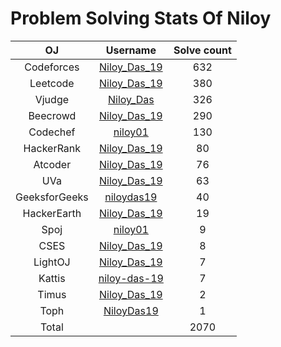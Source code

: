 # Problem Solving Stats Of Niloy
| OJ | Username | Solve count|
|:---: | :---:| :---:|
|Codeforces|[Niloy_Das_19](https://codeforces.com/profile/Niloy_Das_19)| 632 |
|Leetcode|[Niloy_Das_19](https://leetcode.com/Niloy_Das_19/)| 380 |
|Vjudge|[Niloy_Das](https://vjudge.net/user/Niloy_Das)|326|
|Beecrowd|[Niloy_Das_19](https://www.beecrowd.com.br/judge/en/profile/419525)| 290  |
|Codechef|[niloy01](https://www.codechef.com/users/niloy01)| 130 |
|HackerRank|[Niloy_Das_19](https://www.hackerrank.com/Niloy_Das_19)| 80 |
|Atcoder|[Niloy_Das_19](https://atcoder.jp/users/Niloy_Das_19)| 76 |
|UVa|[Niloy_Das_19](https://onlinejudge.org/index.php?option=com_onlinejudge&Itemid=15)| 63 |
|GeeksforGeeks|[niloydas19](https://auth.geeksforgeeks.org/user/niloydas19/profile)| 40|
|HackerEarth|[Niloy_Das_19](https://www.hackerearth.com/@Niloy_Das_19)| 19|
|Spoj|[niloy01](https://www.spoj.com/myaccount/)| 9 |
|CSES|[Niloy_Das_19](https://cses.fi/user/44408)| 8 |
|LightOJ|[Niloy_Das_19](https://lightoj.com/user/niloy_das_19)| 7 |
|Kattis|[niloy-das-19](https://open.kattis.com/users/niloy-das-19) | 7 |
|Timus|[Niloy_Das_19](https://acm.timus.ru/author.aspx?id=335184)|2|
|Toph|[NiloyDas19](https://toph.co/u/NiloyDas19)| 1|
|Total||2070|
